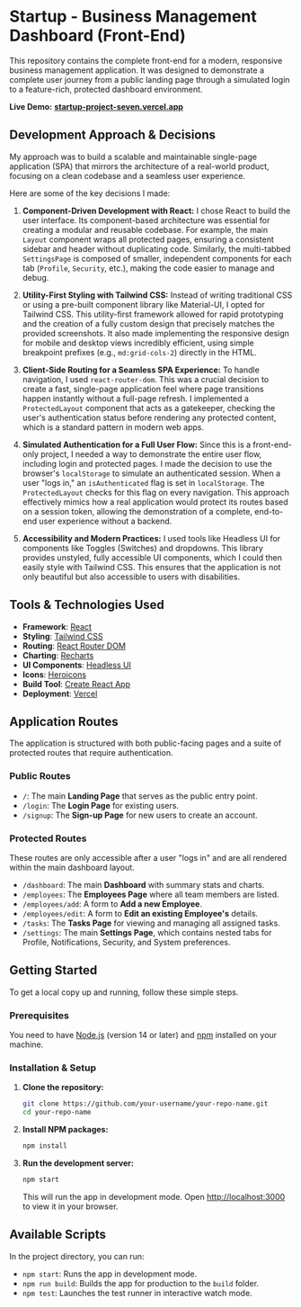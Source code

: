 # Startup - Business Management Dashboard (Front-End)

This repository contains the complete front-end for a modern, responsive business management application. It was designed to demonstrate a complete user journey from a public landing page through a simulated login to a feature-rich, protected dashboard environment.

**Live Demo:** [**startup-project-seven.vercel.app**](https://startup-project-seven.vercel.app/)

## Development Approach & Decisions

My approach was to build a scalable and maintainable single-page application (SPA) that mirrors the architecture of a real-world product, focusing on a clean codebase and a seamless user experience.

Here are some of the key decisions I made:

1.  **Component-Driven Development with React:** I chose React to build the user interface. Its component-based architecture was essential for creating a modular and reusable codebase. For example, the main `Layout` component wraps all protected pages, ensuring a consistent sidebar and header without duplicating code. Similarly, the multi-tabbed `SettingsPage` is composed of smaller, independent components for each tab (`Profile`, `Security`, etc.), making the code easier to manage and debug.

2.  **Utility-First Styling with Tailwind CSS:** Instead of writing traditional CSS or using a pre-built component library like Material-UI, I opted for Tailwind CSS. This utility-first framework allowed for rapid prototyping and the creation of a fully custom design that precisely matches the provided screenshots. It also made implementing the responsive design for mobile and desktop views incredibly efficient, using simple breakpoint prefixes (e.g., `md:grid-cols-2`) directly in the HTML.

3.  **Client-Side Routing for a Seamless SPA Experience:** To handle navigation, I used `react-router-dom`. This was a crucial decision to create a fast, single-page application feel where page transitions happen instantly without a full-page refresh. I implemented a `ProtectedLayout` component that acts as a gatekeeper, checking the user's authentication status before rendering any protected content, which is a standard pattern in modern web apps.

4.  **Simulated Authentication for a Full User Flow:** Since this is a front-end-only project, I needed a way to demonstrate the entire user flow, including login and protected pages. I made the decision to use the browser's `localStorage` to simulate an authenticated session. When a user "logs in," an `isAuthenticated` flag is set in `localStorage`. The `ProtectedLayout` checks for this flag on every navigation. This approach effectively mimics how a real application would protect its routes based on a session token, allowing the demonstration of a complete, end-to-end user experience without a backend.

5.  **Accessibility and Modern Practices:** I used tools like Headless UI for components like Toggles (Switches) and dropdowns. This library provides unstyled, fully accessible UI components, which I could then easily style with Tailwind CSS. This ensures that the application is not only beautiful but also accessible to users with disabilities.

## Tools & Technologies Used

-   **Framework**: [React](https://reactjs.org/)
-   **Styling**: [Tailwind CSS](https://tailwindcss.com/)
-   **Routing**: [React Router DOM](https://reactrouter.com/)
-   **Charting**: [Recharts](https://recharts.org/)
-   **UI Components**: [Headless UI](https://headlessui.com/)
-   **Icons**: [Heroicons](https://heroicons.com/)
-   **Build Tool**: [Create React App](https://create-react-app.dev/)
-   **Deployment**: [Vercel](https://vercel.com/)

## Application Routes

The application is structured with both public-facing pages and a suite of protected routes that require authentication.

### Public Routes
-   `/`: The main **Landing Page** that serves as the public entry point.
-   `/login`: The **Login Page** for existing users.
-   `/signup`: The **Sign-up Page** for new users to create an account.

### Protected Routes
These routes are only accessible after a user "logs in" and are all rendered within the main dashboard layout.
-   `/dashboard`: The main **Dashboard** with summary stats and charts.
-   `/employees`: The **Employees Page** where all team members are listed.
-   `/employees/add`: A form to **Add a new Employee**.
-   `/employees/edit`: A form to **Edit an existing Employee's** details.
-   `/tasks`: The **Tasks Page** for viewing and managing all assigned tasks.
-   `/settings`: The main **Settings Page**, which contains nested tabs for Profile, Notifications, Security, and System preferences.

## Getting Started

To get a local copy up and running, follow these simple steps.

### Prerequisites

You need to have [Node.js](https://nodejs.org/en/) (version 14 or later) and [npm](https://www.npmjs.com/) installed on your machine.

### Installation & Setup

1.  **Clone the repository:**
    ```sh
    git clone https://github.com/your-username/your-repo-name.git
    cd your-repo-name
    ```

2.  **Install NPM packages:**
    ```sh
    npm install
    ```

3.  **Run the development server:**
    ```sh
    npm start
    ```
    This will run the app in development mode. Open [http://localhost:3000](http://localhost:3000) to view it in your browser.

## Available Scripts

In the project directory, you can run:

-   `npm start`: Runs the app in development mode.
-   `npm run build`: Builds the app for production to the `build` folder.
-   `npm test`: Launches the test runner in interactive watch mode.